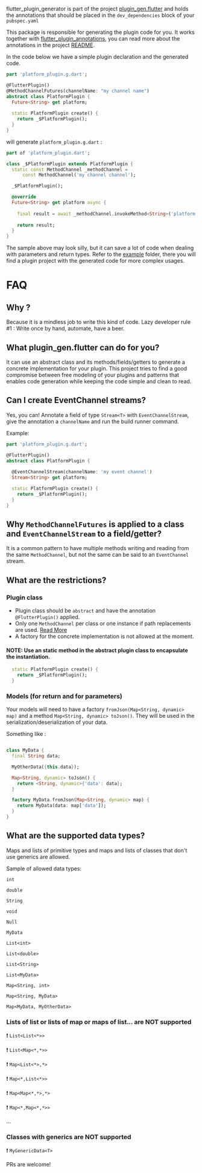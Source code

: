 flutter_plugin_generator is part of the project [plugin_gen.flutter](https://github.com/BugsBunnyBR/plugin_gen.flutter/) 
and holds the annotations that should be placed in the `dev_dependencies` block of your `pubspec.yaml`


This package is responsible for generating the plugin code for you.
It works together with [flutter_plugin_annotations](https://pub.dev/packages/flutter_plugin_annotations), 
you can read more about the annotations in the project [README](https://github.com/BugsBunnyBR/plugin_gen.flutter/blob/master/flutter_plugin_annotations/README.md). 

In the code below we have a simple plugin declaration and the generated code.


```dart
part 'platform_plugin.g.dart';

@FlutterPlugin()
@MethodChannelFutures(channelName: "my channel name")
abstract class PlatformPlugin {
  Future<String> get platform;
  
  static PlatformPlugin create() {
    return _$PlatformPlugin();
  }
}
```

will generate `platform_plugin.g.dart` : 


```dart
part of 'platform_plugin.dart';

class _$PlatformPlugin extends PlatformPlugin {
  static const MethodChannel _methodChannel =
      const MethodChannel('my channel channel');

  _$PlatformPlugin();

  @override
  Future<String> get platform async {
    
    final result = await _methodChannel.invokeMethod<String>('platform');
    
    return result;
  }
}

```

The sample above may look silly, but it can save a lot of code when dealing with parameters and return types.
Refer to the [example](https://github.com/BugsBunnyBR/plugin_gen.flutter/tree/master/example/) folder, 
there you will find a plugin project with the generated code for more complex usages.

# FAQ

## Why ?

Because it is a mindless job to write this kind of code.
Lazy developer rule #1 : Write once by hand, automate, have a beer.

## What plugin_gen.flutter can do for you?

It can use an abstract class and its methods/fields/getters to generate a concrete implementation for your plugin.
This project tries to find a good compromise between free modeling of your plugins and patterns that enables code generation
while keeping the code simple and clean to read.

## Can I create EventChannel streams?

Yes, you can! Annotate a field of type `Stream<T>` with `EventChannelStream`, 
give the annotation a `channelName` and run the build runner command.


Example: 
```dart
part 'platform_plugin.g.dart';

@FlutterPlugin()
abstract class PlatformPlugin {
  
  @EventChannelStream(channelName: 'my event channel')
  Stream<String> get platform;

  static PlatformPlugin create() {
    return _$PlatformPlugin();
  }
}

```

## Why `MethodChannelFutures` is applied to a class and `EventChannelStream` to a field/getter?

It is a common pattern to have multiple methods writing and reading from the same `MethodChannel`, but
not the same can be said to an `EventChannel` stream.


## What are the restrictions?

### Plugin class

* Plugin class should be `abstract` and have the annotation `@FlutterPlugin()` applied.
* Only one `MethodChannel` per class or one instance if path replacements are used. 
[Read More](https://github.com/BugsBunnyBR/plugin_gen.flutter/blob/master/flutter_plugin_annotations/README.md)
* A factory for the concrete implementation is not allowed at the moment.
#### NOTE: Use an static method in the abstract plugin class to encapsulate the instantiation.

```dart
  static PlatformPlugin create() {
    return _$PlatformPlugin();
  }
```

### Models (for return and for parameters)

Your models will need to have a factory `fromJson(Map<String, dynamic> map)` and a method `Map<String, dynamic> toJson()`.
They will be used in the serialization/deserialization of your data.

Something like : 

```dart

class MyData {
  final String data;

  MyOtherData({this.data});

  Map<String, dynamic> toJson() {
    return <String, dynamic>{'data': data};
  }

  factory MyData.fromJson(Map<String, dynamic> map) {
    return MyData(data: map['data']);
  }
}

```

## What are the supported data types?

Maps and lists of primitive types and maps and lists of classes that don't use generics are allowed.

Sample of allowed data types:

`int`

`double`

`String`

`void`

`Null`

`MyData`

`List<int>`

`List<double>`

`List<String>`

`List<MyData>`

`Map<String, int>`

`Map<String, MyData>`

`Map<MyData, MyOtherData>`


### Lists of list or lists of map or maps of list... are **NOT** supported

:exclamation: `List<List<*>>` 

:exclamation: `List<Map<*,*>>`

:exclamation: `Map<List<*>,*>`

:exclamation: `Map<*,List<*>>`

:exclamation: `Map<Map<*,*>,*>`

:exclamation: `Map<*,Map<*,*>>`

...

### Classes with generics are **NOT** supported

:exclamation: `MyGenericData<T>`


PRs are welcome!